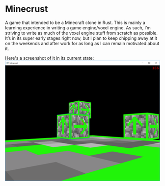 Minecrust
=========

A game that intended to be a Minecraft clone in Rust. This is mainly a learning experience in
writing a game engine/voxel engine. As such, I’m striving to write as much of the voxel engine
stuff from scratch as possible. It’s in its super early stages right now, but I plan to keep
chipping away at it on the weekends and after work for as long as I can remain motivated about
it.

Here's a screenshot of it in its current state:
![Feb. 17, 2019](screenshots/2019-02-17.png?raw=true "")
